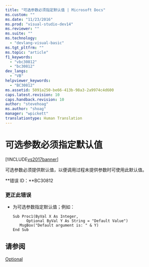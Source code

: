 ```yaml
---
title: "可选参数必须指定默认值 | Microsoft Docs"
ms.custom: ""
ms.date: "11/23/2016"
ms.prod: "visual-studio-dev14"
ms.reviewer: ""
ms.suite: ""
ms.technology: 
  - "devlang-visual-basic"
ms.tgt_pltfrm: ""
ms.topic: "article"
f1_keywords: 
  - "vbc30812"
  - "bc30812"
dev_langs: 
  - "VB"
helpviewer_keywords: 
  - "BC30812"
ms.assetid: 5091a250-be66-413b-98a3-2a9974c4d600
caps.latest.revision: 10
caps.handback.revision: 10
author: "stevehoag"
ms.author: "shoag"
manager: "wpickett"
translationtype: Human Translation
---
```

# 可选参数必须指定默认值
[!INCLUDE[vs2017banner](../../../csharp/includes/vs2017banner.md)]

可选参数必须提供默认值，以便调用过程未提供参数时可使用此默认值。  
  
 **错误 ID：**BC30812  
  
### 更正此错误  
  
-   为可选参数指定默认值；例如：  
  
    ```  
    Sub Proc1(ByVal X As Integer,   
          Optional ByVal Y As String = "Default Value")  
       MsgBox("Default argument is: " & Y)  
    End Sub  
    ```  
  
## 请参阅  
 [Optional](../../../visual-basic/language-reference/modifiers/optional.md)